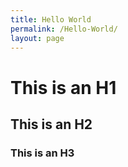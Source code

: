 ```yaml
---
title: Hello World
permalink: /Hello-World/
layout: page
---
```


# This is an H1

## This is an H2

### This is an H3
